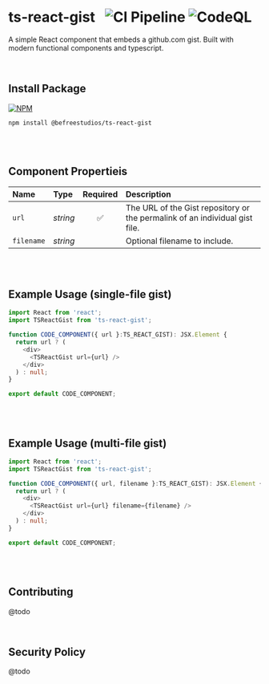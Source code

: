 # ts-react-gist &nbsp; ![CI Pipeline](https://github.com/github/docs/actions/workflows/main.yml/badge.svg) ![CodeQL](https://github.com/github/docs/actions/workflows/codeql.yml/badge.svg)

A simple React component that embeds a github.com gist. Built with modern functional components and typescript.

<br/>

## Install Package
[![NPM](https://nodei.co/npm/@befreestudios/ts-react-gist.png)](https://www.npmjs.com/package/@befreestudios/ts-react-gist)
```
npm install @befreestudios/ts-react-gist
```
<br/>
<br/>

## Component Propertieis

| Name | Type | Required | Description |
| :--- | :--- | :---: | :--- |
| `url` | *string* |✅ | The URL of the Gist repository or the permalink of an individual gist file. |
| `filename` | *string* | | Optional filename to include. |

<br/>
<br/>

## Example Usage (single-file gist)

```typescript
import React from 'react';
import TSReactGist from 'ts-react-gist';

function CODE_COMPONENT({ url }:TS_REACT_GIST): JSX.Element {
  return url ? (
    <div>
      <TSReactGist url={url} />
    </div>
  ) : null;
}

export default CODE_COMPONENT;
```

<br/>
<br/>

## Example Usage (multi-file gist)

```typescript
import React from 'react';
import TSReactGist from 'ts-react-gist';

function CODE_COMPONENT({ url, filename }:TS_REACT_GIST): JSX.Element {
  return url ? (
    <div>
      <TSReactGist url={url} filename={filename} />
    </div>
  ) : null;
}

export default CODE_COMPONENT;
```
<br/>
<br/>

## Contributing
@todo

<br/>

## Security Policy
@todo

